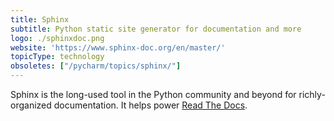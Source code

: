 ```yaml
---
title: Sphinx
subtitle: Python static site generator for documentation and more
logo: ./sphinxdoc.png
website: 'https://www.sphinx-doc.org/en/master/'
topicType: technology
obsoletes: ["/pycharm/topics/sphinx/"]
---
```


Sphinx is the long-used tool in the Python community and beyond for richly-organized documentation.
It helps power [Read The Docs](https://readthedocs.org).
